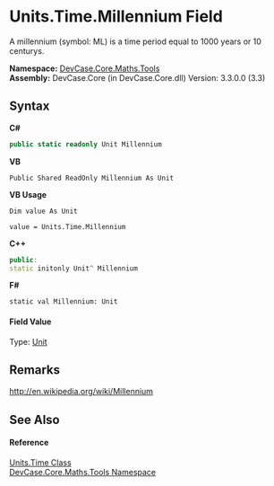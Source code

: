 # Units.Time.Millennium Field
 

A millennium (symbol: ML) is a time period equal to 1000 years or 10 centurys.

**Namespace:**&nbsp;<a href="N_DevCase_Core_Maths_Tools">DevCase.Core.Maths.Tools</a><br />**Assembly:**&nbsp;DevCase.Core (in DevCase.Core.dll) Version: 3.3.0.0 (3.3)

## Syntax

**C#**<br />
``` C#
public static readonly Unit Millennium
```

**VB**<br />
``` VB
Public Shared ReadOnly Millennium As Unit
```

**VB Usage**<br />
``` VB Usage
Dim value As Unit

value = Units.Time.Millennium

```

**C++**<br />
``` C++
public:
static initonly Unit^ Millennium
```

**F#**<br />
``` F#
static val Millennium: Unit
```


#### Field Value
Type: <a href="T_DevCase_Core_Maths_Unit">Unit</a>

## Remarks
<a href="http://en.wikipedia.org/wiki/Millennium" target="_blank">http://en.wikipedia.org/wiki/Millennium</a>

## See Also


#### Reference
<a href="T_DevCase_Core_Maths_Tools_Units_Time">Units.Time Class</a><br /><a href="N_DevCase_Core_Maths_Tools">DevCase.Core.Maths.Tools Namespace</a><br />